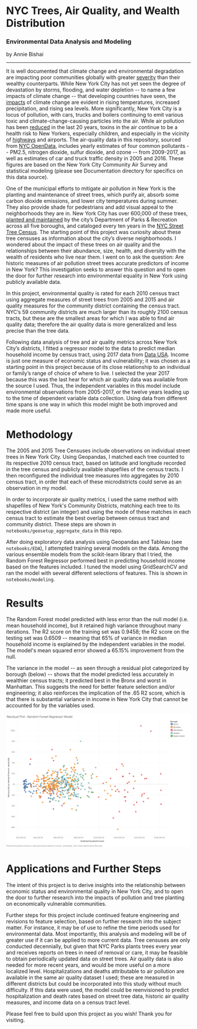 # NYC Trees, Air Quality, and Wealth Distribution

### Environmental Data Analysis and Modeling 
by Annie Bishai 

---
It is well documented that climate change and environmental degradation are impacting poor communities globally with greater [severity](https://www.globalcitizen.org/en/content/climate-change-is-connected-to-poverty/) than their wealthy counterparts. While New York City has not yet seen the degree of devastation by storms, flooding, and water depletion -- to name a few impacts of climate change -- that developing countries have seen, the [impacts](https://www.dec.ny.gov/energy/94702.html) of climate change are evident in rising temperatures, increased precipitation, and rising sea levels. More significantly, New York City is a locus of pollution, with cars, trucks and boilers continuing to emit various toxic and climate-change-causing particles into the air. While air pollution has been [reduced](https://gothamist.com/news/new-york-citys-air-quality-is-improving-but-it-still-isnt-healthy-enough ) in the last 20 years, toxins in the air continue to be a health risk to New Yorkers, especially children, and especially in the vicinity of [highways](https://bklyner.com/opinion-the-bqe-is-in-a-state-of-total-crisis-and-so-are-the-local-residents-who-literally-need-a-breath-of-fresh-air/) and airports. The air-quality data in this repository, sourced from [NYC OpenData](https://data.cityofnewyork.us/Environment/Air-Quality/c3uy-2p5r), includes yearly estimates of four common pollutants -- PM2.5, nitrogen dioxide, sulfur dioxide, and ozone -- from 2009-2017, as well as estimates of car and truck traffic density in 2005 and 2016. These figures are based on the New York City Community Air Survey and statistical modeling (please see Documentation directory for specifics on this data source).
 
One of the municipal efforts to mitigate air pollution in New York is the planting and maintenance of street trees, which purify air, absorb some carbon dioxide emissions, and lower city temperatures during summer. They also provide shade for pedestrians and add visual appeal to the neighborhoods they are in. New York City has over 600,000 of these trees, [planted and maintained](https://www.nycgovparks.org/trees/street-tree-planting) by the city’s Department of Parks & Recreation across all five boroughs, and cataloged every ten years in the [NYC Street Tree Census](https://www.nycgovparks.org/trees/treescount). The starting point of this project was curiosity about these tree censuses as information about the city’s diverse neighborhoods. I wondered about the impact of these trees on air quality and the relationships between their abundance, size, health, and diversity with the wealth of residents who live near them. I went on to ask the question: Are historic measures of air pollution street trees accurate predictors of income in New York? This investigation seeks to answer this question and to open the door for further research into environmental equality in New York using publicly available data.
 
In this project, environmental quality is rated for each 2010 census tract using aggregate measures of street trees from 2005 and 2015 and air quality measures for the community district containing the census tract. NYC’s 59 community districts are much larger than its roughly 2100 census tracts, but these are the smallest areas for which I was able to find air quality data; therefore the air quality data is more generalized and less precise than the tree data. 
 
Following data analysis of tree and air quality metrics across New York City’s districts, I fitted a regressor model to the data to predict median household income by census tract, using 2017 data from [Data USA](https://datausa.io/profile/geo/new-york-ny). Income is just one measure of economic status and vulnerability; it was chosen as a starting point in this project because of its close relationship to an individual or family’s range of choice of where to live. I selected the year 2017  because this was the last hear for which air quality data was available from the source I used. Thus, the independent variables in this model include environmental observations from 2005-2017, or the twelve years leading up to the time of dependent variable data collection. Using data from different time spans is one way in which this model might be both improved and made more useful.



# Methodology
The 2005 and 2015 Tree Censuses include observations on individual street trees in New York City. Using Geopandas, I matched each tree counted to its respective 2010 census tract, based on latitude and longitude recorded in the tree census and publicly available shapefiles of the census tracts. I then reconfigured the individual tree measures into aggregates by 2010 census tract, in order that each of these microdistricts could serve as an observation in my model.

In order to incorporate air quality metrics, I used the same method with shapefiles of New York's Community Districts, matching each tree to its respective district (an integer) and using the mode of these matches in each census tract to estimate the best overlap between census tract and community district. These steps are shown in `notebooks/geosetup_aggregate_data` in this repo.

After doing exploratory data analysis using Geopandas and Tableau (see `notebooks/EDA`), I attempted training several models on the data. Among the various ensemble models from the scikit-learn library that I tried, the Random Forest Regressor performed best in predicting household income based on the features included. I tuned the model using GridSearchCV and ran the model with several different selections of features. This is shown in `notebooks/modeling`. 

# Results 

The Random Forest model predicted with less error than the null model (i.e. mean household income), but it retained high variance throughout many iterations. The R2 score on the training set was 0.9458; the R2 score on the testing set was 0.6509 -- meaning that 65% of variance in median household income is explained by the independent variables in the model. The model's mean squared error showed a 65.15% improvement from the null.

The variance in the model -- as seen through a residual plot categorized by borough (below) -- shows that the model predicted less accurately in wealthier census tracts; it predicted best in the Bronx and worst in Manhattan. This suggests the need for better feature selection and/or engineering; it also reinforces the implication of the .65 R2 score, which is that there is substantial variance in income in New York City that cannot be accounted for by the variables used.

![residual plot](Visuals/resid_plot.png?raw=true)


# Applications and Further Steps
The intent of this project is to derive insights into the relationship between economic status and environmental quality in New York City, and to open the door to further research into the impacts of pollution and tree planting on economically vulnerable communities. 

Further steps for this project include continued feature engineering and revisions to feature selection, based on further research into the subject matter. For instance, it may be of use to refine the time periods used for environmental data. Most importantly, this analysis and modeling will be of greater use if it can be applied to more current data. Tree censuses are only conducted decennially, but given that NYC Parks plants trees every year and receives reports on trees in need of removal or care, it may be feasible to obtain periodically updated data on street trees. Air quality data is also needed for more recent years, and would be more useful on a more localized level. Hospitalizations and deaths attributable to air pollution are available in the same air quality dataset I used; these are measured in different districts but could be incorporated into this study without much difficulty.  If this data were used, the model could be reenvisioned to predict hospitalization and death rates based on street tree data, historic air quality measures, and income data on a census tract level.

Please feel free to build upon this project as you wish! Thank you for visiting.